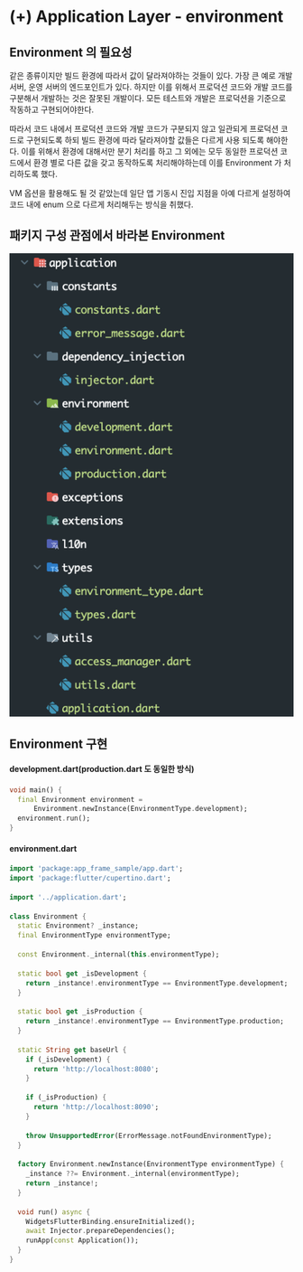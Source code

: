 # (+) Application Layer - environment

## Environment 의 필요성

같은 종류이지만 빌드 환경에 따라서 값이 달라져야하는 것들이 있다. 가장 큰 예로 개발 서버, 운영 서버의 엔드포인트가 있다. 하지만 이를 위해서 프로덕션 코드와 개발 코드를 구분해서 개발하는 것은 잘못된 개발이다. 모든 테스트와 개발은 프로덕션을 기준으로 작동하고 구현되어야한다.

따라서 코드 내에서 프로덕션 코드와 개발 코드가 구분되지 않고 일관되게 프로덕션 코드로 구현되도록 하되 빌드 환경에 따라 달라져야할 값들은 다르게 사용 되도록 해야한다. 이를 위해서 환경에 대해서만 분기 처리를 하고 그 외에는 모두 동일한 프로덕션 코드에서 환경 별로 다른 값을 갖고 동작하도록 처리해야하는데 이를 Environment 가 처리하도록 했다.

VM 옵션을 활용해도 될 것 같았는데 일단 앱 기동시 진입 지점을 아예 다르게 설정하여 코드 내에 enum 으로 다르게 처리해두는 방식을 취했다.

## 패키지 구성 관점에서 바라본 Environment

![](<../../../.gitbook/assets/image (2).png>)

## Environment 구현

#### development.dart(production.dart 도 동일한 방식)

```dart
void main() {
  final Environment environment =
      Environment.newInstance(EnvironmentType.development);
  environment.run();
}
```

#### environment.dart

```dart
import 'package:app_frame_sample/app.dart';
import 'package:flutter/cupertino.dart';

import '../application.dart';

class Environment {
  static Environment? _instance;
  final EnvironmentType environmentType;

  const Environment._internal(this.environmentType);

  static bool get _isDevelopment {
    return _instance!.environmentType == EnvironmentType.development;
  }

  static bool get _isProduction {
    return _instance!.environmentType == EnvironmentType.production;
  }

  static String get baseUrl {
    if (_isDevelopment) {
      return 'http://localhost:8080';
    }

    if (_isProduction) {
      return 'http://localhost:8090';
    }

    throw UnsupportedError(ErrorMessage.notFoundEnvironmentType);
  }

  factory Environment.newInstance(EnvironmentType environmentType) {
    _instance ??= Environment._internal(environmentType);
    return _instance!;
  }

  void run() async {
    WidgetsFlutterBinding.ensureInitialized();
    await Injector.prepareDependencies();
    runApp(const Application());
  }
}
```
